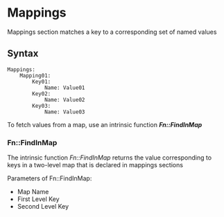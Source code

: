 # Mappings

Mappings section matches a key to a corresponding set of named values

## Syntax
```
Mappings:
    Mapping01:
        Key01:
            Name: Value01
        Key02:
            Name: Value02
        Key03:
            Name: Value03
```

To fetch values from a map, use an intrinsic function ***Fn::FindInMap***

### Fn::FindInMap

The intrinsic function *Fn::FindInMap* returns the value corresponding to keys in a two-level map that is declared in mappings sections

Parameters of Fn::FindInMap:
- Map Name
- First Level Key
- Second Level Key


